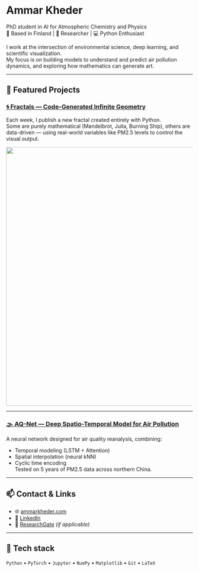 # Ammar Kheder

PhD student in AI for Atmospheric Chemistry and Physics  
📍 Based in Finland | 🧠 Researcher | 💻 Python Enthusiast

I work at the intersection of environmental science, deep learning, and scientific visualization.  
My focus is on building models to understand and predict air pollution dynamics, and exploring how mathematics can generate art.

---

## 🔬 Featured Projects

### [🌀 Fractals — Code-Generated Infinite Geometry](https://github.com/AmmarKheder/fractals)

Each week, I publish a new fractal created entirely with Python.  
Some are purely mathematical (Mandelbrot, Julia, Burning Ship), others are data-driven — using real-world variables like PM2.5 levels to control the visual output.

<img src="https://github.com/AmmarKheder/fractals/blob/main/burning_ship/burning_ship_inferno.jpeg?raw=true" width="700"/>

---

### [🌫 AQ-Net — Deep Spatio-Temporal Model for Air Pollution](https://github.com/AmmarKheder/AQ-Net)

A neural network designed for air quality reanalysis, combining:
- Temporal modeling (LSTM + Attention)
- Spatial interpolation (neural kNN)
- Cyclic time encoding  
Tested on 5 years of PM2.5 data across northern China.

---

## 📫 Contact & Links

- 🌐 [ammarkheder.com](https://ammarkheder.com)
- 💼 [LinkedIn](https://www.linkedin.com/in/ammar-kheder-a37053193)
- 🧪 [ResearchGate](https://www.researchgate.net/profile/Ammar-Kheder) *(if applicable)*

---

## 📎 Tech stack
`Python` • `PyTorch` • `Jupyter` • `NumPy` • `Matplotlib` • `Git` • `LaTeX`
